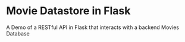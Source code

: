 # Movie Datastore in Flask


A Demo of a RESTful API in Flask that interacts with a backend Movies Database 

